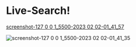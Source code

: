 # Live-Search!



[screenshot-127 0 0 1_5500-2023 02 02-01_41_57](https://user-images.githubusercontent.com/62251171/216146588-bd3b6ea4-0acf-4b90-a49d-3f18466a48fc.png)





![screenshot-127 0 0 1_5500-2023 02 02-01_41_35](https://user-images.githubusercontent.com/62251171/216146595-b335d492-91de-4b64-980c-430a8b2c41ca.png)
